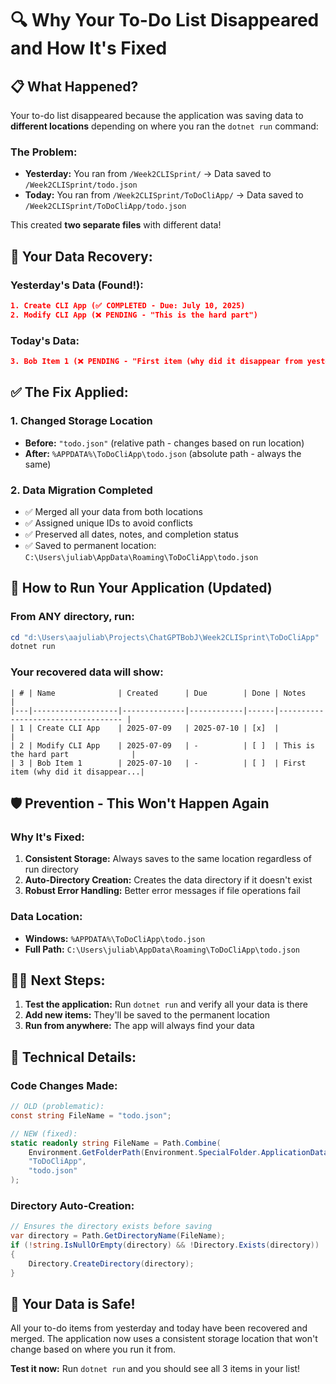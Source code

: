 # 🔍 **Why Your To-Do List Disappeared and How It's Fixed**

## 📋 **What Happened?**

Your to-do list disappeared because the application was saving data to **different locations** depending on where you ran the `dotnet run` command:

### **The Problem:**
- **Yesterday:** You ran from `/Week2CLISprint/` → Data saved to `/Week2CLISprint/todo.json`
- **Today:** You ran from `/Week2CLISprint/ToDoCliApp/` → Data saved to `/Week2CLISprint/ToDoCliApp/todo.json`

This created **two separate files** with different data!

## 📂 **Your Data Recovery:**

### **Yesterday's Data (Found!):**
```json
1. Create CLI App (✅ COMPLETED - Due: July 10, 2025)
2. Modify CLI App (❌ PENDING - "This is the hard part")
```

### **Today's Data:**
```json
3. Bob Item 1 (❌ PENDING - "First item (why did it disappear from yesterday?)")
```

## ✅ **The Fix Applied:**

### **1. Changed Storage Location**
- **Before:** `"todo.json"` (relative path - changes based on run location)
- **After:** `%APPDATA%\ToDoCliApp\todo.json` (absolute path - always the same)

### **2. Data Migration Completed**
- ✅ Merged all your data from both locations
- ✅ Assigned unique IDs to avoid conflicts
- ✅ Preserved all dates, notes, and completion status
- ✅ Saved to permanent location: `C:\Users\juliab\AppData\Roaming\ToDoCliApp\todo.json`

## 🎯 **How to Run Your Application (Updated)**

### **From ANY directory, run:**
```powershell
cd "d:\Users\aajuliab\Projects\ChatGPTBobJ\Week2CLISprint\ToDoCliApp"
dotnet run
```

### **Your recovered data will show:**
```
| # | Name              | Created      | Due        | Done | Notes                              |
|---|-------------------|--------------|------------|------|----------------------------------- |
| 1 | Create CLI App    | 2025-07-09   | 2025-07-10 | [x]  |                                    |
| 2 | Modify CLI App    | 2025-07-09   | -          | [ ]  | This is the hard part              |
| 3 | Bob Item 1        | 2025-07-10   | -          | [ ]  | First item (why did it disappear...|
```

## 🛡️ **Prevention - This Won't Happen Again**

### **Why It's Fixed:**
1. **Consistent Storage:** Always saves to the same location regardless of run directory
2. **Auto-Directory Creation:** Creates the data directory if it doesn't exist
3. **Robust Error Handling:** Better error messages if file operations fail

### **Data Location:**
- **Windows:** `%APPDATA%\ToDoCliApp\todo.json`
- **Full Path:** `C:\Users\juliab\AppData\Roaming\ToDoCliApp\todo.json`

## 🏃‍♂️ **Next Steps:**

1. **Test the application:** Run `dotnet run` and verify all your data is there
2. **Add new items:** They'll be saved to the permanent location
3. **Run from anywhere:** The app will always find your data

## 🔧 **Technical Details:**

### **Code Changes Made:**
```csharp
// OLD (problematic):
const string FileName = "todo.json";

// NEW (fixed):
static readonly string FileName = Path.Combine(
    Environment.GetFolderPath(Environment.SpecialFolder.ApplicationData),
    "ToDoCliApp", 
    "todo.json"
);
```

### **Directory Auto-Creation:**
```csharp
// Ensures the directory exists before saving
var directory = Path.GetDirectoryName(FileName);
if (!string.IsNullOrEmpty(directory) && !Directory.Exists(directory))
{
    Directory.CreateDirectory(directory);
}
```

## 🎉 **Your Data is Safe!**

All your to-do items from yesterday and today have been recovered and merged. The application now uses a consistent storage location that won't change based on where you run it from.

**Test it now:** Run `dotnet run` and you should see all 3 items in your list!
